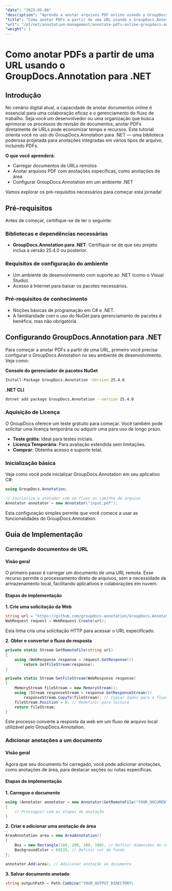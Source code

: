 ```yaml
---
"date": "2025-05-06"
"description": "Aprenda a anotar arquivos PDF online usando o GroupDocs.Annotation para .NET. Simplifique seus processos de revisão de documentos com técnicas de anotação eficientes."
"title": "Como anotar PDFs a partir de uma URL usando o GroupDocs.Annotation para .NET"
"url": "/pt/net/annotation-management/annotate-pdfs-online-groupdocs-annotation-net/"
"weight": 1
---
```


# Como anotar PDFs a partir de uma URL usando o GroupDocs.Annotation para .NET

## Introdução

No cenário digital atual, a capacidade de anotar documentos online é essencial para uma colaboração eficaz e o gerenciamento do fluxo de trabalho. Seja você um desenvolvedor ou uma organização que busca aprimorar os processos de revisão de documentos, anotar PDFs diretamente de URLs pode economizar tempo e recursos. Este tutorial orienta você no uso do GroupDocs.Annotation para .NET — uma biblioteca poderosa projetada para anotações integradas em vários tipos de arquivo, incluindo PDFs.

**O que você aprenderá:**
- Carregar documentos de URLs remotos
- Anotar arquivos PDF com anotações específicas, como anotações de área
- Configurar GroupDocs.Annotation em um ambiente .NET

Vamos explorar os pré-requisitos necessários para começar esta jornada!

## Pré-requisitos

Antes de começar, certifique-se de ter o seguinte:

### Bibliotecas e dependências necessárias
- **GroupDocs.Annotation para .NET**: Certifique-se de que seu projeto inclua a versão 25.4.0 ou posterior.
  

### Requisitos de configuração do ambiente
- Um ambiente de desenvolvimento com suporte ao .NET (como o Visual Studio).
- Acesso à Internet para baixar os pacotes necessários.

### Pré-requisitos de conhecimento
- Noções básicas de programação em C# e .NET.
- A familiaridade com o uso do NuGet para gerenciamento de pacotes é benéfica, mas não obrigatória.

## Configurando GroupDocs.Annotation para .NET

Para começar a anotar PDFs a partir de uma URL, primeiro você precisa configurar o GroupDocs.Annotation no seu ambiente de desenvolvimento. Veja como:

**Console do gerenciador de pacotes NuGet**

```bash
Install-Package GroupDocs.Annotation -Version 25.4.0
```

**\.NET CLI**

```bash
dotnet add package GroupDocs.Annotation --version 25.4.0
```

### Aquisição de Licença

O GroupDocs oferece um teste gratuito para começar. Você também pode solicitar uma licença temporária ou adquirir uma para uso de longo prazo.

- **Teste grátis**: Ideal para testes iniciais.
- **Licença Temporária**: Para avaliação estendida sem limitações.
- **Comprar**: Obtenha acesso e suporte total.

### Inicialização básica

Veja como você pode inicializar GroupDocs.Annotation em seu aplicativo C#:

```csharp
using GroupDocs.Annotation;

// Inicialize o anotador com um fluxo ou caminho de arquivo
Annotator annotator = new Annotator("input.pdf");
```

Esta configuração simples permite que você comece a usar as funcionalidades do GroupDocs.Annotation.

## Guia de Implementação

### Carregando documentos de URL

#### Visão geral

O primeiro passo é carregar um documento de uma URL remota. Esse recurso permite o processamento direto de arquivos, sem a necessidade de armazenamento local, facilitando aplicativos e colaborações em nuvem.

#### Etapas de implementação

**1. Crie uma solicitação da Web**

```csharp
string url = "https://github.com/groupdocs-annotation/GroupDocs.Annotation-for-.NET/blob/master/Examples/Resources/SampleFiles/input.pdf?raw=true";
WebRequest request = WebRequest.Create(url);
```

Esta linha cria uma solicitação HTTP para acessar o URL especificado.

**2. Obter e converter o fluxo de resposta**

```csharp
private static Stream GetRemoteFile(string url)
{
    using (WebResponse response = request.GetResponse())
        return GetFileStream(response);
}

private static Stream GetFileStream(WebResponse response)
{
    MemoryStream fileStream = new MemoryStream();
    using (Stream responseStream = response.GetResponseStream())
        responseStream.CopyTo(fileStream); // Copiar dados para o fluxo de memória
    fileStream.Position = 0; // Redefinir para leitura
    return fileStream;
}
```

Este processo converte a resposta da web em um fluxo de arquivo local utilizável pelo GroupDocs.Annotation.

### Adicionar anotações a um documento

#### Visão geral

Agora que seu documento foi carregado, você pode adicionar anotações, como anotações de área, para destacar seções ou notas específicas.

#### Etapas de implementação

**1. Carregue o documento**

```csharp
using (Annotator annotator = new Annotator(GetRemoteFile("YOUR_DOCUMENT_DIRECTORY/input.pdf")))
{
    // Prosseguir com as etapas de anotação
}
```

**2. Criar e adicionar uma anotação de área**

```csharp
AreaAnnotation area = new AreaAnnotation()
{
    Box = new Rectangle(100, 100, 100, 100), // Definir dimensões do retângulo
    BackgroundColor = 65535, // Definir cor de fundo
};

annotator.Add(area); // Adicionar anotação ao documento
```

**3. Salvar documento anotado**

```csharp
string outputPath = Path.Combine("YOUR_OUTPUT_DIRECTORY\